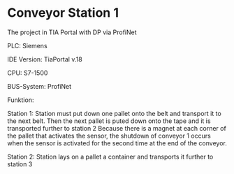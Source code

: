 # Conveyor Station 1
The project in TIA Portal with DP via ProfiNet

PLC: Siemens

IDE Version: TiaPortal v.18

CPU: S7-1500

BUS-System: ProfiNet

Funktion: 

Station 1: Station must put down one pallet onto the belt and transport it to the next belt. Then the next pallet is puted down onto the tape and it is transported further to station 2
Because there is a magnet at each corner of the pallet that activates the sensor, the shutdown of conveyor 1 occurs when the sensor is activated for the second time at the end of the conveyor.

Station 2: Station lays on a pallet a container and transports it further to station 3
